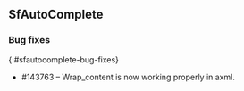 ## SfAutoComplete

### Bug fixes
{:#sfautocomplete-bug-fixes}

* \#143763 – Wrap_content is now working properly in axml.
